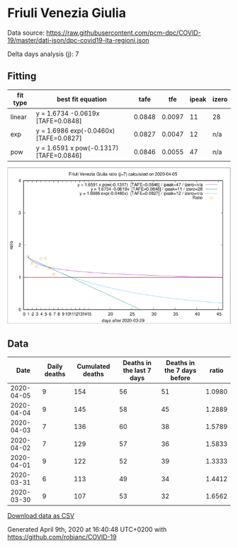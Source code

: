 # Friuli Venezia Giulia

Data source: https://raw.githubusercontent.com/pcm-dpc/COVID-19/master/dati-json/dpc-covid19-ita-regioni.json

Delta days analysis (j): 7

## Fitting 
|fit type|best fit equation|tafe|tfe|ipeak|izero|
|-------|-----|--------|------|---|---|
|linear|y = 1.6734 -0.0619x  [TAFE=0.0848]|0.0848|0.0097|11|28|
|exp|y = 1.6986 exp(-0.0460x)  [TAFE=0.0827]|0.0827|0.0047|12|n/a|
|pow|y = 1.6591 x pow(-0.1317)  [TAFE=0.0846]|0.0846|0.0055|47|n/a|

![Plot](COVID-19_friuli_venezia_giulia_j7_2020-04-05.png)

## Data
|Date|Daily deaths|Cumulated deaths|Deaths in the last 7 days|Deaths in the 7 days before|ratio|
|----|----------|-----------|-------|--------------------|-----|
|2020-04-05|9|154|56|51|1.0980|
|2020-04-04|9|145|58|45|1.2889|
|2020-04-03|7|136|60|38|1.5789|
|2020-04-02|7|129|57|36|1.5833|
|2020-04-01|9|122|52|39|1.3333|
|2020-03-31|6|113|49|34|1.4412|
|2020-03-30|9|107|53|32|1.6562|

[Download data as CSV](COVID-19_friuli_venezia_giulia_j7_2020-04-05.csv)

Generated April 9th, 2020 at 16:40:48 UTC+0200 with https://github.com/robianc/COVID-19
